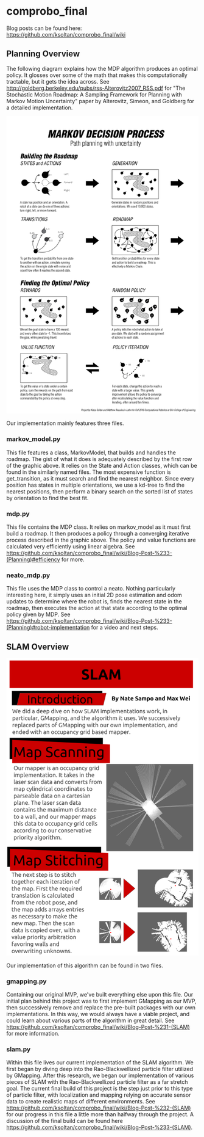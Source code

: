 # comprobo_final

Blog posts can be found here: https://github.com/ksoltan/comprobo_final/wiki

## Planning Overview
The following diagram explains how the MDP algorithm produces an optimal policy. It glosses over some of the math that makes this computationally tractable, but it gets the idea across. See http://goldberg.berkeley.edu/pubs/rss-Alterovitz2007_RSS.pdf for "The Stochastic Motion Roadmap: A Sampling Framework for Planning with Markov Motion Uncertainty" paper by Alterovitz, Simeon, and Goldberg for a detailed implementation.

![](https://github.com/ksoltan/comprobo_final/blob/master/imgs/mdp_overview_readme.png)

Our implementation mainly features three files.

### markov_model.py
This file features a class, MarkovModel, that builds and handles the roadmap. The gist of what it does is adequately described by the first row of the graphic above. It relies on the State and Action classes, which can be found in the similarly named files. The most expensive function is get_transition, as it must search and find the nearest neighbor. Since every position has states in multiple orientations, we use a kd-tree to find the nearest positions, then perform a binary search on the sorted list of states by orientation to find the best fit.

### mdp.py
This file contains the MDP class. It relies on markov_model as it must first build a roadmap. It then produces a policy through a converging iterative process described in the graphic above. The policy and value functions are calculated very efficiently using linear algebra. See https://github.com/ksoltan/comprobo_final/wiki/Blog-Post-%233-(Planning)#efficiency for more.

### neato_mdp.py
This file uses the MDP class to control a neato. Nothing particularly interesting here, it simply uses an initial 2D pose estimation and odom updates to determine where the robot is, finds the nearest state in the roadmap, then executes the action at that state according to the optimal policy given by MDP. See https://github.com/ksoltan/comprobo_final/wiki/Blog-Post-%233-(Planning)#robot-implementation for a video and next steps.


## SLAM Overview

![](https://github.com/ksoltan/comprobo_final/blob/master/Scans/Poster-%20Mapping.png)

Our implementation of this algorithm can be found in two files.

### gmapping.py
Containing our original MVP, we've built everything else upon this file. Our initial plan behind this project was to first implement GMapping as our MVP, then successively remove and replace the pre-built packages with our own implementations. In this way, we would always have a viable project, and could learn about various parts of the algorithm in great detail. See https://github.com/ksoltan/comprobo_final/wiki/Blog-Post-%231-(SLAM) for more information.

### slam.py
Within this file lives our current implementation of the SLAM algorithm. We first began by diving deep into the Rao-Blackwellized particle filter utilized by GMapping. After this research, we began our implementation of various pieces of SLAM with the Rao-Blackwellized particle filter as a far stretch goal. The current final build of this project is the step just prior to this type of particle filter, with localization and mapping relying on accurate sensor data to create realistic maps of different environments. See https://github.com/ksoltan/comprobo_final/wiki/Blog-Post-%232-(SLAM) for our progress in this file a little more than halfway through the project. A discussion of the final build can be found here https://github.com/ksoltan/comprobo_final/wiki/Blog-Post-%233-(SLAM).
